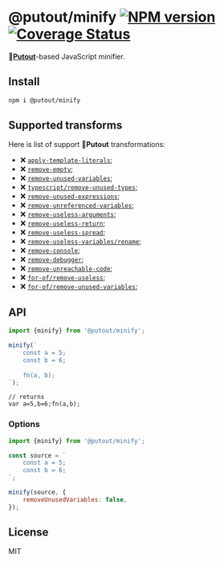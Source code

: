 # @putout/minify [![NPM version][NPMIMGURL]][NPMURL] [![Coverage Status][CoverageIMGURL]][CoverageURL]

[NPMIMGURL]: https://img.shields.io/npm/v/@putout/minify.svg?style=flat&longCache=true
[NPMURL]: https://npmjs.org/package/@putout/minify "npm"
[CoverageURL]: https://coveralls.io/github/putoutjs/minify?branch=master
[CoverageIMGURL]: https://coveralls.io/repos/putoutjs/minify/badge.svg?branch=master&service=github

🐊[**Putout**](https://github.com/coderaiser/putout)-based JavaScript minifier.

## Install

```sh
npm i @putout/minify
```
## Supported transforms

Here is list of support 🐊**Putout** transformations:

- ❌ [`apply-template-literals`](https://github.com/coderaiser/putout/tree/v29.0.0/packages/plugin-apply-template-literals#readme);
- ❌ [`remove-empty`](https://github.com/coderaiser/putout/tree/v29.0.0/packages/plugin-remove-empty#readme);
- ❌ [`remove-unused-variables`](https://github.com/coderaiser/putout/tree/v29.0.0/packages/plugin-remove-unused-variables#readme);
- ❌ [`typescript/remove-unused-types`](https://github.com/coderaiser/putout/tree/v24.0.2/packages/plugin-typescript#remove-unused-types#readme);
- ❌ [`remove-unused-expressions`](https://github.com/coderaiser/putout/tree/v29.0.0/packages/plugin-removeunused-expressions#readme);
- ❌ [`remove-unreferenced-variables`](https://github.com/coderaiser/putout/tree/29.0.0/packages/plugin-remove-unreferenced-variables#readme);
- ❌ [`remove-useless-arguments`](https://github.com/coderaiser/putout/tree/master/packages/plugin-remove-useless-arguments#readme);
- ❌ [`remove-useless-return`](https://github.com/coderaiser/putout/tree/v29.0.0/packages/plugin-remove-useless-return#readme);
- ❌ [`remove-useless-spread`](https://github.com/coderaiser/putout/tree/v29.0.0/packages/plugin-remove-useless-spread/#readme#readme);
- ❌ [`remove-useless-variables/rename`](https://github.com/coderaiser/putout/tree/v29.0.0/packages/plugin-remove-useless-arguments#rename#readme);
- ❌ [`remove-console`](https://github.com/coderaiser/putout/tree/v29.0.0/packages/plugin-remove-console#readme);
- ❌ [`remove-debugger`](https://github.com/coderaiser/putout/tree/v29.0.0/packages/plugin-remove-debugger#readme);
- ❌ [`remove-unreachable-code`](https://github.com/coderaiser/putout/tree/v29.0.0/packages/plugin-remove-unreachable-code#readme);
- ❌ [`for-of/remove-useless`](https://github.com/coderaiser/putout/tree/v29.1.2/packages/plugin-remove-useless-for-of#readme);
- ❌ [`for-of/remove-unused-variables`](https://github.com/coderaiser/putout/tree/29.1.2/packages/plugin-for-of#remove-unused-variables);

## API

```js
import {minify} from '@putout/minify';

minify(`
    const a = 5;
    const b = 6;
    
    fn(a, b);
`);
```

```
// returns
var a=5,b=6;fn(a,b);
```

### Options

```js
import {minify} from '@putout/minify';

const source = `
    const a = 5;
    const b = 6;
`;

minify(source, {
    removeUnusedVariables: false,
});
```

## License

MIT
